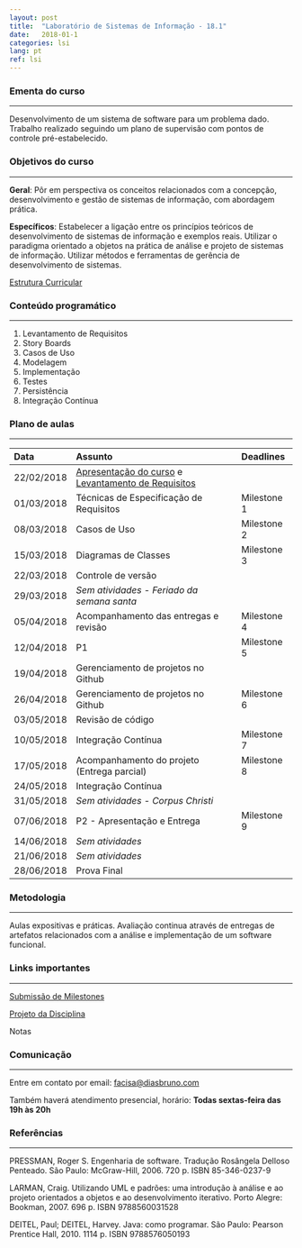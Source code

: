 ```yaml
---
layout: post
title:  "Laboratório de Sistemas de Informação - 18.1"
date:   2018-01-1
categories: lsi
lang: pt
ref: lsi
---
```


### Ementa do curso
___
Desenvolvimento de um sistema de software para um problema dado. Trabalho realizado seguindo um plano de supervisão com pontos de controle pré-estabelecido.

### Objetivos do curso
___
**Geral**: Pôr em perspectiva os conceitos relacionados com a concepção, desenvolvimento e gestão de sistemas de informação, com abordagem prática.

**Específicos**: Estabelecer a ligação entre os princípios teóricos de desenvolvimento de sistemas de informação e exemplos reais. Utilizar o paradigma orientado a objetos na prática de análise e projeto de sistemas de informação. Utilizar métodos e ferramentas de gerência de desenvolvimento de sistemas.

[Estrutura Curricular](https://drive.google.com/file/d/0B9oADRpZVGECMmQ4WV83YVlRRGs/view?usp=sharing)

### Conteúdo programático
___
1. Levantamento de Requisitos
2. Story Boards
3. Casos de Uso
4. Modelagem
5. Implementação
6. Testes
7. Persistência
8. Integração Contínua

### Plano de aulas
___

| Data	| Assunto | Deadlines
| :------- | :------ | :------ |
| 22/02/2018 | [Apresentação do curso](https://docs.google.com/presentation/d/123jK8FezEHbrBP05rj_JwmLZ7ZEozL5h2WiiLxBMa8w/preview) e [Levantamento de Requisitos](https://drive.google.com/open?id=0B9oADRpZVGECeXBoc1RiVFh1SEU)
| 01/03/2018 | Técnicas de Especificação de Requisitos | Milestone 1
| 08/03/2018 | Casos de Uso | Milestone 2
| 15/03/2018 | Diagramas de Classes | Milestone 3
| 22/03/2018 | Controle de versão
| 29/03/2018 | *Sem atividades - Feriado da semana santa* 
| 05/04/2018 | Acompanhamento das entregas e revisão | Milestone 4
| 12/04/2018 | P1 | Milestone 5
| 19/04/2018 | Gerenciamento de projetos no Github 
| 26/04/2018 | Gerenciamento de projetos no Github | Milestone 6 
| 03/05/2018 | Revisão de código 
| 10/05/2018 | Integração Contínua | Milestone 7
| 17/05/2018 | Acompanhamento do projeto (Entrega parcial) | Milestone 8
| 24/05/2018 | Integração Contínua
| 31/05/2018 | *Sem atividades - Corpus Christi*
| 07/06/2018 | P2 - Apresentação e Entrega | Milestone 9
| 14/06/2018 | *Sem atividades*
| 21/06/2018 | *Sem atividades*
| 28/06/2018 | Prova Final

### Metodologia
___
Aulas expositivas e práticas. Avaliação continua através de entregas de artefatos relacionados com a análise e implementação de um software funcional.


### Links importantes
___

[Submissão de Milestones](https://docs.google.com/spreadsheets/d/1NFp665v_3VDmkWhAazl0up6I_soXZ6Cxas8gFLFabuk/edit#gid=0)

[Projeto da Disciplina](https://docs.google.com/document/d/1Nur391Fw319kTtP2CypR4YhJaPMus1ID0M_RbdE0QQ8/preview)

Notas

### Comunicação
___
Entre em contato por email: facisa@diasbruno.com

Também haverá atendimento presencial, horário: **Todas sextas-feira das 19h às 20h**

### Referências
___
PRESSMAN, Roger S. Engenharia de software. Tradução Rosângela Delloso Penteado. São Paulo: McGraw-Hill, 2006. 720 p. ISBN 85-346-0237-9

LARMAN, Craig. Utilizando UML e padrões: uma introdução à análise e ao projeto orientados a objetos e ao desenvolvimento iterativo. Porto Alegre: Bookman, 2007. 696 p. ISBN 9788560031528

DEITEL, Paul; DEITEL, Harvey. Java: como programar. São Paulo: Pearson Prentice Hall, 2010. 1114 p. ISBN 9788576050193
